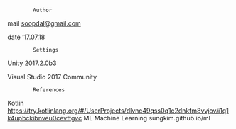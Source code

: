             Author
mail	soopdal@gmail.com

date	‘17.07.18


            Settings
Unity 2017.2.0b3

Visual Studio 2017 Community

            References
Kotlin https://try.kotlinlang.org/#/UserProjects/dlvnc49qss0q1c2dnkfm8vvjov/i1q1k4upbckibnveu0cevftgvc
ML     Machine Learning             sungkim.github.io/ml
